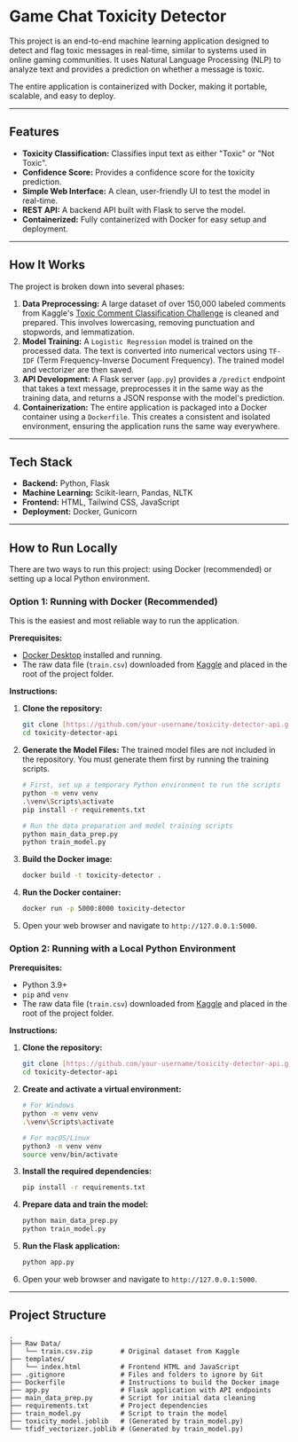 # Game Chat Toxicity Detector

This project is an end-to-end machine learning application designed to detect and flag toxic messages in real-time, similar to systems used in online gaming communities. It uses Natural Language Processing (NLP) to analyze text and provides a prediction on whether a message is toxic.

The entire application is containerized with Docker, making it portable, scalable, and easy to deploy.

---

## Features

* **Toxicity Classification:** Classifies input text as either "Toxic" or "Not Toxic".
* **Confidence Score:** Provides a confidence score for the toxicity prediction.
* **Simple Web Interface:** A clean, user-friendly UI to test the model in real-time.
* **REST API:** A backend API built with Flask to serve the model.
* **Containerized:** Fully containerized with Docker for easy setup and deployment.

---

## How It Works

The project is broken down into several phases:

1.  **Data Preprocessing:** A large dataset of over 150,000 labeled comments from Kaggle's [Toxic Comment Classification Challenge](https://www.kaggle.com/c/jigsaw-toxic-comment-classification-challenge/data) is cleaned and prepared. This involves lowercasing, removing punctuation and stopwords, and lemmatization.
2.  **Model Training:** A `Logistic Regression` model is trained on the processed data. The text is converted into numerical vectors using `TF-IDF` (Term Frequency-Inverse Document Frequency). The trained model and vectorizer are then saved.
3.  **API Development:** A Flask server (`app.py`) provides a `/predict` endpoint that takes a text message, preprocesses it in the same way as the training data, and returns a JSON response with the model's prediction.
4.  **Containerization:** The entire application is packaged into a Docker container using a `Dockerfile`. This creates a consistent and isolated environment, ensuring the application runs the same way everywhere.

---

## Tech Stack

* **Backend:** Python, Flask
* **Machine Learning:** Scikit-learn, Pandas, NLTK
* **Frontend:** HTML, Tailwind CSS, JavaScript
* **Deployment:** Docker, Gunicorn

---

## How to Run Locally

There are two ways to run this project: using Docker (recommended) or setting up a local Python environment.

### Option 1: Running with Docker (Recommended)

This is the easiest and most reliable way to run the application.

**Prerequisites:**
* [Docker Desktop](https://www.docker.com/products/docker-desktop/) installed and running.
* The raw data file (`train.csv`) downloaded from [Kaggle](https://www.kaggle.com/c/jigsaw-toxic-comment-classification-challenge/data) and placed in the root of the project folder.

**Instructions:**
1.  **Clone the repository:**
    ```bash
    git clone [https://github.com/your-username/toxicity-detector-api.git](https://github.com/your-username/toxicity-detector-api.git)
    cd toxicity-detector-api
    ```
2.  **Generate the Model Files:** The trained model files are not included in the repository. You must generate them first by running the training scripts.
    ```bash
    # First, set up a temporary Python environment to run the scripts
    python -m venv venv
    .\venv\Scripts\activate
    pip install -r requirements.txt

    # Run the data preparation and model training scripts
    python main_data_prep.py
    python train_model.py
    ```
3.  **Build the Docker image:**
    ```bash
    docker build -t toxicity-detector .
    ```
4.  **Run the Docker container:**
    ```bash
    docker run -p 5000:8000 toxicity-detector
    ```
5.  Open your web browser and navigate to `http://127.0.0.1:5000`.

### Option 2: Running with a Local Python Environment

**Prerequisites:**
* Python 3.9+
* `pip` and `venv`
* The raw data file (`train.csv`) downloaded from [Kaggle](https://www.kaggle.com/c/jigsaw-toxic-comment-classification-challenge/data) and placed in the root of the project folder.

**Instructions:**
1.  **Clone the repository:**
    ```bash
    git clone [https://github.com/your-username/toxicity-detector-api.git](https://github.com/your-username/toxicity-detector-api.git)
    cd toxicity-detector-api
    ```
2.  **Create and activate a virtual environment:**
    ```bash
    # For Windows
    python -m venv venv
    .\venv\Scripts\activate

    # For macOS/Linux
    python3 -m venv venv
    source venv/bin/activate
    ```
3.  **Install the required dependencies:**
    ```bash
    pip install -r requirements.txt
    ```
4.  **Prepare data and train the model:**
    ```bash
    python main_data_prep.py
    python train_model.py
    ```
5.  **Run the Flask application:**
    ```bash
    python app.py
    ```
6.  Open your web browser and navigate to `http://127.0.0.1:5000`.

---

## Project Structure

```
.
├── Raw Data/
│   └── train.csv.zip       # Original dataset from Kaggle
├── templates/
│   └── index.html          # Frontend HTML and JavaScript
├── .gitignore              # Files and folders to ignore by Git
├── Dockerfile              # Instructions to build the Docker image
├── app.py                  # Flask application with API endpoints
├── main_data_prep.py       # Script for initial data cleaning
├── requirements.txt        # Project dependencies
├── train_model.py          # Script to train the model
├── toxicity_model.joblib   # (Generated by train_model.py)
└── tfidf_vectorizer.joblib # (Generated by train_model.py)
